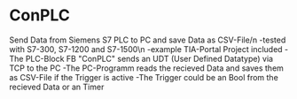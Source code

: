 # ConPLC
Send Data from Siemens S7 PLC to PC and save Data as CSV-File/n
-tested with S7-300, S7-1200 and S7-1500\n
-example TIA-Portal Project included
-The PLC-Block FB "ConPLC" sends an UDT (User Defined Datatype) via TCP to the PC
-The PC-Programm reads the recieved Data and saves them as CSV-File if the Trigger is active
-The Trigger could be an Bool from the recieved Data or an Timer
